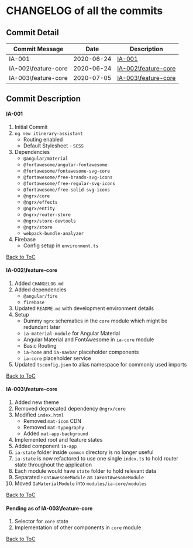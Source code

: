# CHANGELOG of all the commits


## Commit Detail

| Commit Message      | Date       | Description                                 |
| ------------------- | ---------- | ------------------------------------------- |
| IA-001              | 2020-06-24 | [IA-001](#ia-001)                           |
| IA-002\feature-core | 2020-06-24 | [IA-002\feature-core](#ia-002\feature-core) |
| IA-003\feature-core | 2020-07-05 | [IA-003\feature-core](#ia-003\feature-core) |

## Commit Description

#### IA-001

1. Initial Commit
2. `ng new itinerary-assistant`
   - Routing enabled
   - Default Stylesheet - `SCSS`
3. Dependencies
   - `@angular/material`
   - `@fortawesome/angular-fontawesome`
   - `@fortawesome/fontawesome-svg-core`
   - `@fortawesome/free-brands-svg-icons`
   - `@fortawesome/free-regular-svg-icons`
   - `@fortawesome/free-solid-svg-icons`
   - `@ngrx/core`
   - `@ngrx/effects`
   - `@ngrx/entity`
   - `@ngrx/router-store`
   - `@ngrx/store-devtools`
   - `@ngrx/store`
   - `webpack-bundle-analyzer`
4. Firebase
   - Config setup in `environment.ts`

[Back to ToC](#commit-detail)

#### IA-002\feature-core

1. Added `CHANGELOG.md`
2. Added dependencies
   * `@angular/fire`
   * `firebase`
3. Updated `README.md` with development environment details
4. Setup
   -  Dummy `ngrx` schematics in the `core` module which might be redundant later
   -  `ia-material-module` for Angular Material
   -  Angular Material and FontAwesome in `ia-core` module
   -  Basic Routing
   -  `ia-home` and `ia-navbar` placeholder components
   -  `ia-core` placeholder service
8. Updated `tsconfig.json` to alias namespace for commonly used imports

[Back to ToC](#commit-detail)

#### IA-003\feature-core

1. Added new theme
2. Removed deprecated dependency `@ngrx/core`
3. Modified `index.html`
   - Removed `mat-icon` CDN
   - Removed `mat-typography`
   - Added `mat-app-background`
4. Implemented root and feature states
5. Added component `ia-app`
6. `ia-state` folder inside `common` directory is no longer useful
7. `ia-state` is now refactored to use one single `index.ts` to hold router state throughout the application
8. Each module would have `state` folder to hold relevant data
9. Separated `FontAwesomeModule` as `IaFontAwesomeModule`
10. Moved `IaMaterialModule` into `modules/ia-core/modules`

[Back to ToC](#commit-detail)

#### Pending as of IA-003\feature-core

1. Selector for `core` state
2. Implementation of other components in `core` module

[Back to ToC](#commit-detail)
